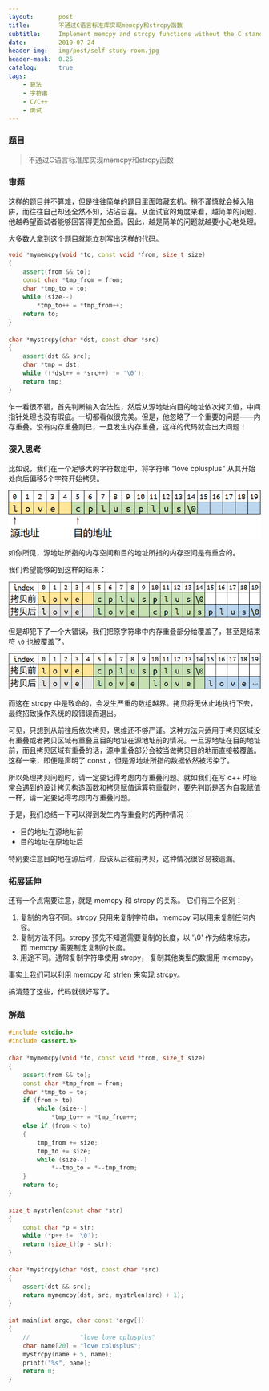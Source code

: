 ```yaml
---
layout:       post
title:        不通过C语言标准库实现memcpy和strcpy函数
subtitle:     Implement memcpy and strcpy functions without the C standard library
date:         2019-07-24
header-img:   img/post/self-study-room.jpg
header-mask:  0.25
catalog:      true
tags:
    - 算法
    - 字符串
    - C/C++
    - 面试
---
```


### 题目
> 不通过C语言标准库实现memcpy和strcpy函数

### 审题
这样的题目并不算难，但是往往简单的题目里面暗藏玄机。稍不谨慎就会掉入陷阱，而往往自己却还全然不知，沾沾自喜。从面试官的角度来看，越简单的问题，他越希望面试者能够回答得更加全面。因此，越是简单的问题就越要小心地处理。

大多数人拿到这个题目就能立刻写出这样的代码。
```c++
void *mymemcpy(void *to, const void *from, size_t size)
{
    assert(from && to);
    const char *tmp_from = from;
    char *tmp_to = to;
    while (size--)
        *tmp_to++ = *tmp_from++;
    return to;
}

char *mystrcpy(char *dst, const char *src)
{
    assert(dst && src);
    char *tmp = dst;
    while ((*dst++ = *src++) != '\0');
    return tmp;
}
```
乍一看很不错，首先判断输入合法性，然后从源地址向目的地址依次拷贝值，中间指针处理也没有瑕疵。一切都看似很完美。但是，他忽略了一个重要的问题——内存重叠。没有内存重叠则已，一旦发生内存重叠，这样的代码就会出大问题！

### 深入思考
比如说，我们在一个足够大的字符数组中，将字符串 "love cplusplus" 从其开始处向后偏移5个字符开始拷贝。

![图1 内存布局](/img/post/lovecpp0.png)

如你所见，源地址所指的内存空间和目的地址所指的内存空间是有重合的。

我们希望能够的到这样的结果：

![图2 希望的结果](/img/post/lovecpp1.png)

但是却犯下了一个大错误，我们把原字符串中内存重叠部分给覆盖了，甚至是结束符 `\0` 也被覆盖了。

![图3 实际结果](/img/post/lovecpp2.png)

而这在 strcpy 中是致命的，会发生严重的数组越界。拷贝将无休止地执行下去，最终招致操作系统的段错误而退出。

可见，只想到从前往后依次拷贝，思维还不够严谨。这种方法只适用于拷贝区域没有重叠或者拷贝区域有重叠且目的地址在源地址前的情况。一旦源地址在目的地址前，而且拷贝区域有重叠的话，源中重叠部分会被当做拷贝目的地而直接被覆盖。这样一来，即便是声明了 const ，但是源地址所指的数据依然被污染了。

所以处理拷贝问题时，请一定要记得考虑内存重叠问题。就如我们在写 c++ 时经常会遇到的设计拷贝构造函数和拷贝赋值运算符重载时，要先判断是否为自我赋值一样，请一定要记得考虑内存重叠问题。

于是，我们总结一下可以得到发生内存重叠时的两种情况：
 - 目的地址在源地址前
 - 目的地址在原地址后

特别要注意目的地在源后时，应该从后往前拷贝，这种情况很容易被遗漏。

### 拓展延伸

还有一个点需要注意，就是 memcpy 和 strcpy 的关系。
它们有三个区别：
 1. 复制的内容不同。strcpy 只用来复制字符串，memcpy 可以用来复制任何内容。
 2. 复制方法不同。strcpy 预先不知道需要复制的长度，以 '\0' 作为结束标志，而 memcpy 需要制定复制的长度。
 3. 用途不同。通常复制字符串使用 strcpy， 复制其他类型的数据用 memcpy。

事实上我们可以利用 memcpy 和 strlen 来实现 strcpy。

搞清楚了这些，代码就很好写了。

### 解题

```c++
#include <stdio.h>
#include <assert.h>

char *mymemcpy(void *to, const void *from, size_t size)
{
    assert(from && to);
    const char *tmp_from = from;
    char *tmp_to = to;
    if (from > to)
        while (size--)
            *tmp_to++ = *tmp_from++;
    else if (from < to)
    {
        tmp_from += size;
        tmp_to += size;
        while (size--)
            *--tmp_to = *--tmp_from;
    }
    return to;
}

size_t mystrlen(const char *str)
{
    const char *p = str;
    while (*p++ != '\0');
    return (size_t)(p - str);
}

char *mystrcpy(char *dst, const char *src)
{
    assert(dst && src);
    return mymemcpy(dst, src, mystrlen(src) + 1);
}

int main(int argc, char const *argv[])
{
    //              "love love cplusplus"
    char name[20] = "love cplusplus";
    mystrcpy(name + 5, name);
    printf("%s", name);
    return 0;
}
```